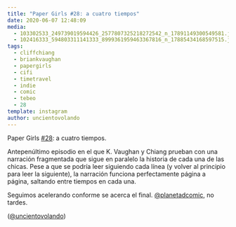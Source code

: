 ```yaml
---
title: "Paper Girls #28: a cuatro tiempos"
date: 2020-06-07 12:48:09
media: 
  - 103302533_249739019594426_2577807325218272542_n_17891149300549581.jpg
  - 102416333_594803311141333_8999361959463367816_n_17885434168597515.jpg
tags: 
  - cliffchiang
  - briankvaughan
  - papergirls
  - cifi
  - timetravel
  - indie
  - comic
  - tebeo
  - 28
template: instagram
author: uncientovolando
---
```


Paper Girls [#28](/tags/28): a cuatro tiempos.


Antepenúltimo episodio en el que K. Vaughan y Chiang prueban con una narración fragmentada que sigue en paralelo la historia de cada una de las chicas. Pese a que se podría leer siguiendo cada línea (y volver al principio para leer la siguiente), la narración funciona perfectamente página a página, saltando entre tiempos en cada una.


Seguimos acelerando conforme se acerca el final. [@planetadcomic](https://instagram.com/planetadcomic), no tardes.


([@uncientovolando](https://instagram.com/uncientovolando))








